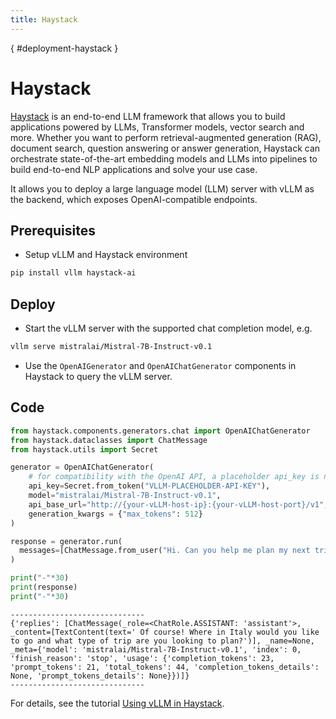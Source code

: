 ```yaml
---
title: Haystack
---
```

[](){ #deployment-haystack }

# Haystack

[Haystack](https://github.com/deepset-ai/haystack) is an end-to-end LLM framework that allows you to build applications powered by LLMs, Transformer models, vector search and more. Whether you want to perform retrieval-augmented generation (RAG), document search, question answering or answer generation, Haystack can orchestrate state-of-the-art embedding models and LLMs into pipelines to build end-to-end NLP applications and solve your use case.

It allows you to deploy a large language model (LLM) server with vLLM as the backend, which exposes OpenAI-compatible endpoints.

## Prerequisites

- Setup vLLM and Haystack environment

```bash
pip install vllm haystack-ai
```

## Deploy

- Start the vLLM server with the supported chat completion model, e.g.

```bash
vllm serve mistralai/Mistral-7B-Instruct-v0.1
```

- Use the `OpenAIGenerator` and `OpenAIChatGenerator` components in Haystack to query the vLLM server.

## Code

```python
from haystack.components.generators.chat import OpenAIChatGenerator
from haystack.dataclasses import ChatMessage
from haystack.utils import Secret

generator = OpenAIChatGenerator(
    # for compatibility with the OpenAI API, a placeholder api_key is needed
    api_key=Secret.from_token("VLLM-PLACEHOLDER-API-KEY"),
    model="mistralai/Mistral-7B-Instruct-v0.1",
    api_base_url="http://{your-vLLM-host-ip}:{your-vLLM-host-port}/v1",
    generation_kwargs = {"max_tokens": 512}
)

response = generator.run(
  messages=[ChatMessage.from_user("Hi. Can you help me plan my next trip to Italy?")]
)

print("-"*30)
print(response)
print("-"*30)
```

```console
------------------------------
{'replies': [ChatMessage(_role=<ChatRole.ASSISTANT: 'assistant'>, _content=[TextContent(text=' Of course! Where in Italy would you like to go and what type of trip are you looking to plan?')], _name=None, _meta={'model': 'mistralai/Mistral-7B-Instruct-v0.1', 'index': 0, 'finish_reason': 'stop', 'usage': {'completion_tokens': 23, 'prompt_tokens': 21, 'total_tokens': 44, 'completion_tokens_details': None, 'prompt_tokens_details': None}})]}
------------------------------
```

For details, see the tutorial [Using vLLM in Haystack](https://github.com/deepset-ai/haystack-integrations/blob/main/integrations/vllm.md).
